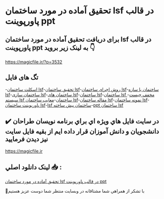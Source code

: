 # تحقیق آماده در مورد ساختمان lsf در قالب پاورپوینت ppt

## برای دریافت تحقیق آماده در مورد ساختمان lsf در قالب پاورپوینت ppt به لینک زیر بروید 👇

https://magicfile.ir/?p=3532

## تگ های فایل

-[اسکلت ساختمان lsf](https://magicfile.ir/product/%d8%aa%d8%ad%d9%82%db%8c%d9%82-%d8%b3%d8%a7%d8%ae%d8%aa%d9%85%d8%a7%d9%86-lsf-%d8%af%d8%b1-%d9%82%d8%a7%d9%84%d8%a8-%d9%be%d8%a7%d9%88%d8%b1%d9%be%d9%88%db%8c%d9%86%d8%aa/)-[تحقیق ساختمان lsf](https://magicfile.ir/product/%d8%aa%d8%ad%d9%82%db%8c%d9%82-%d8%b3%d8%a7%d8%ae%d8%aa%d9%85%d8%a7%d9%86-lsf-%d8%af%d8%b1-%d9%82%d8%a7%d9%84%d8%a8-%d9%be%d8%a7%d9%88%d8%b1%d9%be%d9%88%db%8c%d9%86%d8%aa/)-[روش اجرای ساختمان lsf](https://magicfile.ir/product/%d8%aa%d8%ad%d9%82%db%8c%d9%82-%d8%b3%d8%a7%d8%ae%d8%aa%d9%85%d8%a7%d9%86-lsf-%d8%af%d8%b1-%d9%82%d8%a7%d9%84%d8%a8-%d9%be%d8%a7%d9%88%d8%b1%d9%be%d9%88%db%8c%d9%86%d8%aa/)-[ساختمان با سازه lsf](https://magicfile.ir/product/%d8%aa%d8%ad%d9%82%db%8c%d9%82-%d8%b3%d8%a7%d8%ae%d8%aa%d9%85%d8%a7%d9%86-lsf-%d8%af%d8%b1-%d9%82%d8%a7%d9%84%d8%a8-%d9%be%d8%a7%d9%88%d8%b1%d9%be%d9%88%db%8c%d9%86%d8%aa/)-[ساختمان سازی lsf](https://magicfile.ir/product/%d8%aa%d8%ad%d9%82%db%8c%d9%82-%d8%b3%d8%a7%d8%ae%d8%aa%d9%85%d8%a7%d9%86-lsf-%d8%af%d8%b1-%d9%82%d8%a7%d9%84%d8%a8-%d9%be%d8%a7%d9%88%d8%b1%d9%be%d9%88%db%8c%d9%86%d8%aa/)-[ساختمان های lsf](https://magicfile.ir/product/%d8%aa%d8%ad%d9%82%db%8c%d9%82-%d8%b3%d8%a7%d8%ae%d8%aa%d9%85%d8%a7%d9%86-lsf-%d8%af%d8%b1-%d9%82%d8%a7%d9%84%d8%a8-%d9%be%d8%a7%d9%88%d8%b1%d9%be%d9%88%db%8c%d9%86%d8%aa/)-[ساختمان lsf](https://magicfile.ir/product/%d8%aa%d8%ad%d9%82%db%8c%d9%82-%d8%b3%d8%a7%d8%ae%d8%aa%d9%85%d8%a7%d9%86-lsf-%d8%af%d8%b1-%d9%82%d8%a7%d9%84%d8%a8-%d9%be%d8%a7%d9%88%d8%b1%d9%be%d9%88%db%8c%d9%86%d8%aa/)-[ساختمان lsf مخفف چیست](https://magicfile.ir/product/%d8%aa%d8%ad%d9%82%db%8c%d9%82-%d8%b3%d8%a7%d8%ae%d8%aa%d9%85%d8%a7%d9%86-lsf-%d8%af%d8%b1-%d9%82%d8%a7%d9%84%d8%a8-%d9%be%d8%a7%d9%88%d8%b1%d9%be%d9%88%db%8c%d9%86%d8%aa/)-[سیستم lsf ساختمان](https://magicfile.ir/product/%d8%aa%d8%ad%d9%82%db%8c%d9%82-%d8%b3%d8%a7%d8%ae%d8%aa%d9%85%d8%a7%d9%86-lsf-%d8%af%d8%b1-%d9%82%d8%a7%d9%84%d8%a8-%d9%be%d8%a7%d9%88%d8%b1%d9%be%d9%88%db%8c%d9%86%d8%aa/)-[معایب ساختمان lsf](https://magicfile.ir/product/%d8%aa%d8%ad%d9%82%db%8c%d9%82-%d8%b3%d8%a7%d8%ae%d8%aa%d9%85%d8%a7%d9%86-lsf-%d8%af%d8%b1-%d9%82%d8%a7%d9%84%d8%a8-%d9%be%d8%a7%d9%88%d8%b1%d9%be%d9%88%db%8c%d9%86%d8%aa/)-[مقاله ساختمان lsf](https://magicfile.ir/product/%d8%aa%d8%ad%d9%82%db%8c%d9%82-%d8%b3%d8%a7%d8%ae%d8%aa%d9%85%d8%a7%d9%86-lsf-%d8%af%d8%b1-%d9%82%d8%a7%d9%84%d8%a8-%d9%be%d8%a7%d9%88%d8%b1%d9%be%d9%88%db%8c%d9%86%d8%aa/)-[نمونه ساختمان lsf](https://magicfile.ir/product/%d8%aa%d8%ad%d9%82%db%8c%d9%82-%d8%b3%d8%a7%d8%ae%d8%aa%d9%85%d8%a7%d9%86-lsf-%d8%af%d8%b1-%d9%82%d8%a7%d9%84%d8%a8-%d9%be%d8%a7%d9%88%d8%b1%d9%be%d9%88%db%8c%d9%86%d8%aa/)-[پاورپوینت ساختمان lsf](https://magicfile.ir/product/%d8%aa%d8%ad%d9%82%db%8c%d9%82-%d8%b3%d8%a7%d8%ae%d8%aa%d9%85%d8%a7%d9%86-lsf-%d8%af%d8%b1-%d9%82%d8%a7%d9%84%d8%a8-%d9%be%d8%a7%d9%88%d8%b1%d9%be%d9%88%db%8c%d9%86%d8%aa/)-[lsf ساختمان پیش ساخته](https://magicfile.ir/product/%d8%aa%d8%ad%d9%82%db%8c%d9%82-%d8%b3%d8%a7%d8%ae%d8%aa%d9%85%d8%a7%d9%86-lsf-%d8%af%d8%b1-%d9%82%d8%a7%d9%84%d8%a8-%d9%be%d8%a7%d9%88%d8%b1%d9%be%d9%88%db%8c%d9%86%d8%aa/)-[ppt ساختمان lsf](https://magicfile.ir/product/%d8%aa%d8%ad%d9%82%db%8c%d9%82-%d8%b3%d8%a7%d8%ae%d8%aa%d9%85%d8%a7%d9%86-lsf-%d8%af%d8%b1-%d9%82%d8%a7%d9%84%d8%a8-%d9%be%d8%a7%d9%88%d8%b1%d9%be%d9%88%db%8c%d9%86%d8%aa/)

## ✔️ در سايت فايل هاي ويژه اي براي برنامه نويسان طراحان دانشجويان و دانش آموزان قرار داده ايم از بقيه فايل سايت نيز ديدن فرماييد

https://magicfile.ir


## لينک دانلود اصلي 📥 :

[تحقیق آماده در مورد ساختمان lsf در قالب پاورپوینت ppt](https://magicfile.ir/product/%d8%aa%d8%ad%d9%82%db%8c%d9%82-%d8%b3%d8%a7%d8%ae%d8%aa%d9%85%d8%a7%d9%86-lsf-%d8%af%d8%b1-%d9%82%d8%a7%d9%84%d8%a8-%d9%be%d8%a7%d9%88%d8%b1%d9%be%d9%88%db%8c%d9%86%d8%aa/) 


🙏با تشکر از همراهي شما مشتاقانه در وبسایت منتظر شما دوست عزیز هستیم


